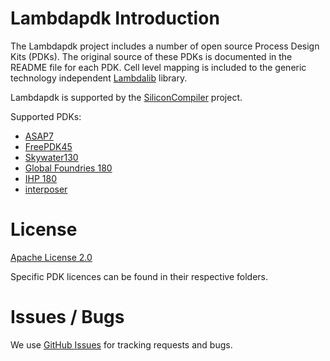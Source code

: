 # Lambdapdk Introduction

The Lambdapdk project includes a number of open source Process Design Kits (PDKs). The original source of these PDKs is documented in the README file for each PDK. Cell level mapping is included to the generic technology independent [Lambdalib](https://github.com/siliconcompiler/lambdalib) library.

Lambdapdk is supported by the [SiliconCompiler](https://github.com/siliconcompiler/siliconcompiler) project.


Supported PDKs:

* [ASAP7](lambdapdk/asap7/README.md)
* [FreePDK45](lambdapdk/freepdk45/base/README.md)
* [Skywater130](lambdapdk/sky130/base/README.md)
* [Global Foundries 180](lambdapdk/gf180/README.md)
* [IHP 180](https://github.com/IHP-GmbH/IHP-Open-PDK)
* [interposer](lambdapdk/interposer/README.md)

# License

[Apache License 2.0](LICENSE)

Specific PDK licences can be found in their respective folders.

# Issues / Bugs

We use [GitHub Issues](https://github.com/siliconcompiler/lambdapdk/issues)
for tracking requests and bugs.
